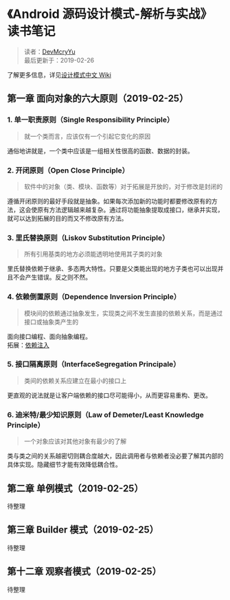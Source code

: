 # 《Android 源码设计模式-解析与实战》读书笔记
> 读者：[DevMcryYu](https://github.com/DevMcryYu)  
> 最后更新于：2019-02-26

了解更多信息，详见[设计模式中文 Wiki](https://zh.wikipedia.org/wiki/%E8%AE%BE%E8%AE%A1%E6%A8%A1%E5%BC%8F_(%E8%AE%A1%E7%AE%97%E6%9C%BA))

## 第一章 面向对象的六大原则（2019-02-25）

### 1. 单一职责原则（Single Responsibility Principle）

> 就一个类而言，应该仅有一个引起它变化的原因

通俗地讲就是，一个类中应该是一组相关性很高的函数、数据的封装。

### 2. 开闭原则（Open Close Principle）

> 软件中的对象（类、模块、函数等）对于拓展是开放的，对于修改是封闭的

遵循开闭原则的最好手段就是抽象。如果每次添加新的功能时都要修改原有的方法，这会使原有方法逻辑越来越复杂。通过将功能抽象提取成接口，继承并实现，就可以达到拓展的目的而又不修改原有方法。

### 3. 里氏替换原则（Liskov Substitution Principle）

> 所有引用基类的地方必须能透明地使用其子类的对象

里氏替换依赖于继承、多态两大特性。只要是父类能出现的地方子类也可以出现并且不会产生错误。反之则不然。

### 4. 依赖倒置原则（Dependence Inversion Principle）

> 模块间的依赖通过抽象发生，实现类之间不发生直接的依赖关系，而是通过接口或抽象类产生的

面向接口编程、面向抽象编程。  
拓展：[依赖注入](https://zh.wikipedia.org/zh/%E4%BE%9D%E8%B5%96%E6%B3%A8%E5%85%A5)

### 5. 接口隔离原则（InterfaceSegregation Principale）

> 类间的依赖关系应建立在最小的接口上

更直观的说法就是让客户端依赖的接口尽可能得小，从而更容易重构、更改。

### 6. 迪米特/最少知识原则（Law of Demeter/Least Knowledge Principle）

> 一个对象应该对其他对象有最少的了解

类与类之间的关系越密切则耦合度越大，因此调用者与依赖者没必要了解其内部的具体实现。隐藏细节才能有效降低耦合性。

## 第二章 单例模式（2019-02-25）
待整理
## 第三章 Builder 模式（2019-02-25）
待整理
## 第十二章 观察者模式（2019-02-25）
待整理
